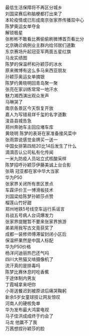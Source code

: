 最低生活保障将不再区分城乡  
刘国梁赛后称脑梗都打出来了  
本轮疫情或已形成南京张家界传播双中心  
陈梦奥运女单夺金  
解锁极星  
张彬彬不敢看比赛偷偷刷微博首页看比分  
北京确诊病例业主群内给邻居们道歉  
东京赛场升起冠亚军两面五星红旗  
马龙实绩图  
陈梦的保温杯和孙颖莎的冰水  
原来微博有这么多马来西亚朋友  
孙颖莎奥运女单摘银  
陈梦约黄晓明回青岛聚一聚  
张亮在家训练常常一地汗水  
魅力湘西演出观众发声  
马琳哭了  
南京各景区今天恢复开放  
嘉人为写错易烊千玺的名字道歉  
浚县县城告急  
郑州奔驰车主回应堵车库  
黄晓明 陈梦的表哥在家准备接风菜中  
张雨霏说感觉金牌买一送一  
中国女排第四局20比14后发生了什么  
滴滴否认公司私有化传闻  
一米九防疫人员站立式核酸采样  
陈梦招呼孙颖莎伊藤美诚上台合影  
张萌 冠亚都在家中华大当家  
华为P50  
张家界关闭所有景区景点  
车霖评价王一博滑板技术  
刘国梁给陈梦孙颖莎点赞  
榴莲山竹好甜  
郑州地铁5号线空车运行系谣言  
肖战五号病人台词爆发力  
张家界提醒暂不要来张家界旅游  
弟弟用我写古文竟获奖了  
成都一装修师傅滞留封闭小区后  
保温杯果然是中国人标配  
华为P50价格  
杨洋问迪丽热巴还气吗  
四川大熊猫又啃摄像机了  
流汗真的是排毒吗  
陈梦比赛休息时吃香蕉  
于途体制内男友  
丁霞喊拿来吧你  
小哥送餐迟到被原谅后痛哭鞠躬  
新余5岁女童球技让网友惊叹  
河南人的硬核免单  
华为发布最大鸿蒙电视  
马子佳洪成成终于约会了  
马龙 他赢不了我  
万茜想捏孙颖莎的脸  
